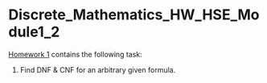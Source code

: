 # Discrete_Mathematics_HW_HSE_Module1_2

[Homework 1](Discrete_Math_HW1_CNF-DNF.ipynb) contains the following task:

  1) Find DNF & CNF for an arbitrary given formula.
